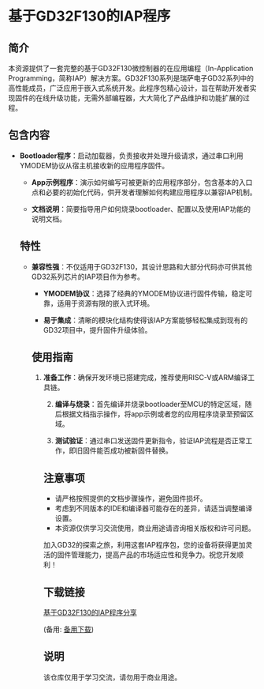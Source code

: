 # 基于GD32F130的IAP程序

## 简介

本资源提供了一套完整的基于GD32F130微控制器的在应用编程（In-Application Programming，简称IAP）解决方案。GD32F130系列是瑞萨电子GD32系列中的高性能成员，广泛应用于嵌入式系统开发。此程序包精心设计，旨在帮助开发者实现固件的在线升级功能，无需外部编程器，大大简化了产品维护和功能扩展的过程。

## 包含内容

- **Bootloader程序**：启动加载器，负责接收并处理升级请求，通过串口利用YMODEM协议从宿主机接收新的应用程序固件。

  - **App示例程序**：演示如何编写可被更新的应用程序部分，包含基本的入口点和必要的初始化代码，供开发者理解如何构建应用程序以兼容IAP机制。

  - **文档说明**：简要指导用户如何烧录bootloader、配置以及使用IAP功能的说明文档。

  ## 特性

  - **兼容性强**：不仅适用于GD32F130，其设计思路和大部分代码亦可供其他GD32系列芯片的IAP项目作为参考。

    - **YMODEM协议**：选择了经典的YMODEM协议进行固件传输，稳定可靠，适用于资源有限的嵌入式环境。

    - **易于集成**：清晰的模块化结构使得该IAP方案能够轻松集成到现有的GD32项目中，提升固件升级体验。

    ## 使用指南

    1. **准备工作**：确保开发环境已搭建完成，推荐使用RISC-V或ARM编译工具链。

       2. **编译与烧录**：首先编译并烧录bootloader至MCU的特定区域，随后根据文档指示操作，将app示例或者您的应用程序烧录至预留区域。

       3. **测试验证**：通过串口发送固件更新指令，验证IAP流程是否正常工作，即旧固件能否成功被新固件替换。

       ## 注意事项

       - 请严格按照提供的文档步骤操作，避免固件损坏。
       - 考虑到不同版本的IDE和编译器可能存在的差异，请适当调整编译设置。
       - 本资源仅供学习交流使用，商业用途请咨询相关版权和许可问题。

       加入GD32的探索之旅，利用这套IAP程序包，您的设备将获得更加灵活的固件管理能力，提高产品的市场适应性和竞争力。祝您开发顺利！

       ## 下载链接
       [基于GD32F130的IAP程序分享](https://pan.quark.cn/s/c693202d012d) 

       (备用: [备用下载](https://pan.baidu.com/s/18sznTenbz02p60K7HSwEfA?pwd=1234))

       ## 说明

       该仓库仅用于学习交流，请勿用于商业用途。
